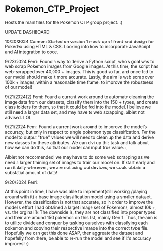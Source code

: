 # Pokemon_CTP_Project
Hosts the main files for the Pokemon CTP  group project. :)

UPDATE DASHBOARD

10/20/2024 Carmen:
Started on version 1 mock-up of front-end design for Pokedex using HTML & CSS. Looking into how to incorporate JavaScript and AI integration to code. 

9/23/2024 Femi: 
Found a way to derive a Python script, who's goal was to web scrap Pokemon images from Google images. At this time, the script has web-scrapped over 40,000 + images. This is good so far, and once fed to our model
should make it more accurate. Lastly, the aim is web scrap over 100k + images, within a reasonable time frame, to improve the robustness of our model!

9/21/2024(2) Femi:
Found a current work around to automate cleaning the image data from our datasets, classify them into the 150 + types, and create class folders for them, so that it could be fed into the model.
I believe we still need a larger data set, and may have to web scrapping, albiet not advised. LOL


9/21/2024 Femi:
Found a current work around to imporove the model's accuracy, but only in respect to single pokemon type classification. 
For the model to output "true" values we will need to clean up the data and derive new classes for these attributes. We can divi up this task
and talk about how we can do this, so that our model can input true value. :)

Albiet not reccomended, we may have to do some web scrapping as we need a larger training set of images to train our model on.
If start early and run it daily whenever, we are not using out devices, we could obtain a substatial amount of data!






9/20/2024 Femi:


At this point in time, I have was able to implement(still working /playing around with it) a base image classification model using a smaller dataset.
However, the classification is not that accurate, so in order to improve the model's effort I had obtained a larget image set of Pokemons, almost 10k +, vs. the orginal 1k
The downside is, they are not classified into proper types and their are around 150 pokemon on this list, mainly Gen 1.
Thus, the aim is to utilize divide and conquer by tasking ourselves with classifying each pokemon and copying their respective imaage into the correct type file.
Hopefully we can get this done ASAP, then aggreate the dataset and hopefully from there, be able to re-run the model and see if it's accuracy improves! :)
